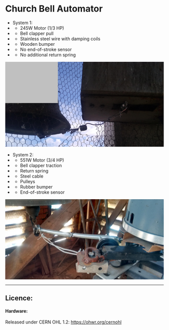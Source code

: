 # Church Bell Automator

- System 1:
- - 245W Motor (1/3 HP)
- - Bell clapper pull
- - Stainless steel wire with damping coils
- - Wooden bumper
- - No end-of-stroke sensor
- - No additional return spring

![img](https://raw.githubusercontent.com/rtek1000/Church-Bell-Automator/refs/heads/main/System1/Img/IMG_20241220_4.jpg)

- System 2:
- - 551W Motor (3/4 HP)
- - Bell clapper traction
- - Return spring
- - Steel cable
- - Pulleys
- - Rubber bumper
- - End-of-stroke sensor
  
![img](https://raw.githubusercontent.com/rtek1000/Church-Bell-Automator/refs/heads/main/System2/Img/IMG_20170921_5.jpg)

--------

## Licence:

#### Hardware:
Released under CERN OHL 1.2: https://ohwr.org/cernohl
